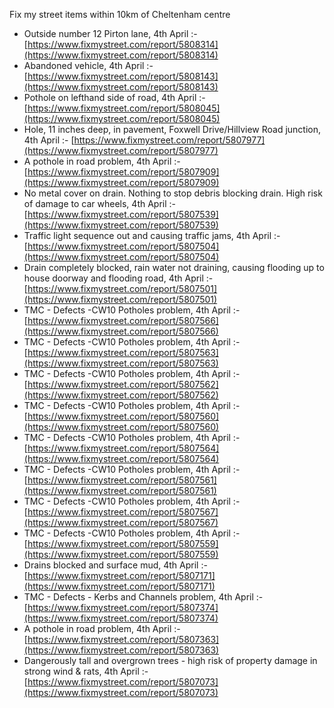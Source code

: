 Fix my street items within 10km of Cheltenham centre

<!-- fix_marker starts -->

- Outside number 12 Pirton lane, 4th April :- [https://www.fixmystreet.com/report/5808314](https://www.fixmystreet.com/report/5808314)
- Abandoned vehicle, 4th April :- [https://www.fixmystreet.com/report/5808143](https://www.fixmystreet.com/report/5808143)
- Pothole on lefthand side of road, 4th April :- [https://www.fixmystreet.com/report/5808045](https://www.fixmystreet.com/report/5808045)
- Hole, 11 inches deep, in pavement, Foxwell Drive/Hillview Road junction, 4th April :- [https://www.fixmystreet.com/report/5807977](https://www.fixmystreet.com/report/5807977)
- A pothole in road problem, 4th April :- [https://www.fixmystreet.com/report/5807909](https://www.fixmystreet.com/report/5807909)
- No metal cover on drain. Nothing to stop debris blocking drain. High risk of damage to car wheels, 4th April :- [https://www.fixmystreet.com/report/5807539](https://www.fixmystreet.com/report/5807539)
- Traffic light sequence out and causing traffic jams, 4th April :- [https://www.fixmystreet.com/report/5807504](https://www.fixmystreet.com/report/5807504)
- Drain completely blocked, rain water not draining, causing flooding up to house doorway and flooding road, 4th April :- [https://www.fixmystreet.com/report/5807501](https://www.fixmystreet.com/report/5807501)
- TMC - Defects -CW10 Potholes problem, 4th April :- [https://www.fixmystreet.com/report/5807566](https://www.fixmystreet.com/report/5807566)
- TMC - Defects -CW10 Potholes problem, 4th April :- [https://www.fixmystreet.com/report/5807563](https://www.fixmystreet.com/report/5807563)
- TMC - Defects -CW10 Potholes problem, 4th April :- [https://www.fixmystreet.com/report/5807562](https://www.fixmystreet.com/report/5807562)
- TMC - Defects -CW10 Potholes problem, 4th April :- [https://www.fixmystreet.com/report/5807560](https://www.fixmystreet.com/report/5807560)
- TMC - Defects -CW10 Potholes problem, 4th April :- [https://www.fixmystreet.com/report/5807564](https://www.fixmystreet.com/report/5807564)
- TMC - Defects -CW10 Potholes problem, 4th April :- [https://www.fixmystreet.com/report/5807561](https://www.fixmystreet.com/report/5807561)
- TMC - Defects -CW10 Potholes problem, 4th April :- [https://www.fixmystreet.com/report/5807567](https://www.fixmystreet.com/report/5807567)
- TMC - Defects -CW10 Potholes problem, 4th April :- [https://www.fixmystreet.com/report/5807559](https://www.fixmystreet.com/report/5807559)
- Drains blocked and surface mud, 4th April :- [https://www.fixmystreet.com/report/5807171](https://www.fixmystreet.com/report/5807171)
- TMC - Defects - Kerbs and Channels problem, 4th April :- [https://www.fixmystreet.com/report/5807374](https://www.fixmystreet.com/report/5807374)
- A pothole in road problem, 4th April :- [https://www.fixmystreet.com/report/5807363](https://www.fixmystreet.com/report/5807363)
- Dangerously tall and overgrown trees - high risk of property damage in strong wind & rats, 4th April :- [https://www.fixmystreet.com/report/5807073](https://www.fixmystreet.com/report/5807073)

<!-- fix_marker ends -->
